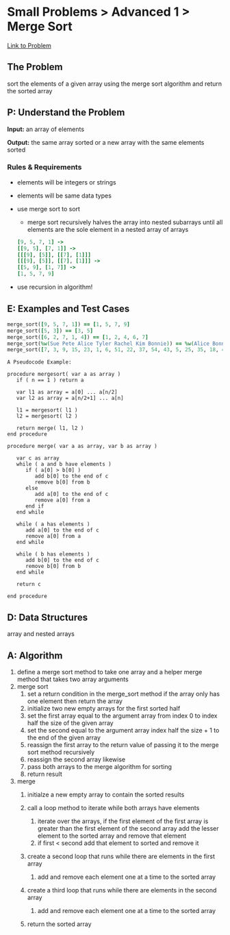 # Small Problems > Advanced 1 > Merge Sort

[Link to Problem](https://launchschool.com/exercises/bf7055e5)

## The Problem

sort the elements of a given array using the merge sort algorithm and return the sorted array

## P: Understand the Problem

**Input:** an array of elements

**Output:** the same array sorted or a new array with the same elements sorted

### Rules & Requirements

- elements will be integers or strings

- elements will be same data types

- use merge sort to sort

  - merge sort recursively halves the array into nested subarrays until all elements are the sole element in a nested array of arrays

  ```ruby
  [9, 5, 7, 1] ->
  [[9, 5], [7, 1]] ->
  [[[9], [5]], [[7], [1]]]
  [[[9], [5]], [[7], [1]]] ->
  [[5, 9], [1, 7]] ->
  [1, 5, 7, 9]
  ```

- use recursion in algorithm!

## E: Examples and Test Cases

```ruby
merge_sort([9, 5, 7, 1]) == [1, 5, 7, 9]
merge_sort([5, 3]) == [3, 5]
merge_sort([6, 2, 7, 1, 4]) == [1, 2, 4, 6, 7]
merge_sort(%w(Sue Pete Alice Tyler Rachel Kim Bonnie)) == %w(Alice Bonnie Kim Pete Rachel Sue Tyler)
merge_sort([7, 3, 9, 15, 23, 1, 6, 51, 22, 37, 54, 43, 5, 25, 35, 18, 46]) == [1, 3, 5, 6, 7, 9, 15, 18, 22, 23, 25, 35, 37, 43, 46, 51, 54]
```

```pseudocode
A Pseudocode Example:

procedure mergesort( var a as array )
   if ( n == 1 ) return a

   var l1 as array = a[0] ... a[n/2]
   var l2 as array = a[n/2+1] ... a[n]

   l1 = mergesort( l1 )
   l2 = mergesort( l2 )

   return merge( l1, l2 )
end procedure

procedure merge( var a as array, var b as array )

   var c as array
   while ( a and b have elements )
      if ( a[0] > b[0] )
         add b[0] to the end of c
         remove b[0] from b
      else
         add a[0] to the end of c
         remove a[0] from a
      end if
   end while
   
   while ( a has elements )
      add a[0] to the end of c
      remove a[0] from a
   end while
   
   while ( b has elements )
      add b[0] to the end of c
      remove b[0] from b
   end while
   
   return c
	
end procedure
```

## D: Data Structures

array and nested arrays

## A: Algorithm

1. define a merge sort method to take one array and a helper merge method that takes two array arguments
2. merge sort
   1. set a return condition in the merge_sort method if the array only has one element then return the array
   2. initialize two new empty arrays for the first sorted half
   3. set the first array equal to the argument array from index 0 to index half the size of the given array
   4. set the second equal to the argument array index half the size + 1 to the end of the given array
   5. reassign the first array to the return value of passing it to the merge sort method recursively
   6. reassign the second array likewise
   7. pass both arrays to the merge algorithm for sorting
   8. return result
3. merge
   1. initialze a new empty array to contain the sorted results
   2. call a loop method to iterate while both arrays have elements
      1. iterate over the arrays, if the first element of the first array is greater than the first element of the second array add the lesser element to the sorted array and remove that element
      2. if first < second add that element to sorted and remove it
   3. create a second loop that runs while there are elements in the first array
      1. add and remove each element one at a time to the sorted array
   4. create a third loop that runs while there are elements in the second array
      1. add and remove each element one at a time to the sorted array

   5. return the sorted array

      
